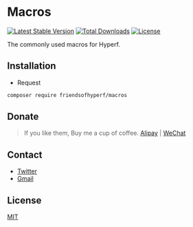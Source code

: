 # Macros

[![Latest Stable Version](https://img.shields.io/packagist/v/friendsofhyperf/macros)](https://packagist.org/packages/friendsofhyperf/macros)
[![Total Downloads](https://img.shields.io/packagist/dt/friendsofhyperf/macros)](https://packagist.org/packages/friendsofhyperf/macros)
[![License](https://img.shields.io/packagist/l/friendsofhyperf/macros)](https://github.com/friendsofhyperf/macros)

The commonly used macros for Hyperf.

## Installation

- Request

```bash
composer require friendsofhyperf/macros
```

## Donate

> If you like them, Buy me a cup of coffee. [Alipay](https://hdj.me/images/alipay-min.jpg) | [WeChat](https://hdj.me/images/wechat-pay-min.jpg)

## Contact

- [Twitter](https://twitter.com/huangdijia)
- [Gmail](mailto:huangdijia@gmail.com)

## License

[MIT](LICENSE)
